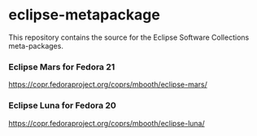 # eclipse-metapackage

This repository contains the source for the Eclipse Software Collections meta-packages.

### Eclipse Mars for Fedora 21

https://copr.fedoraproject.org/coprs/mbooth/eclipse-mars/

### Eclipse Luna for Fedora 20

https://copr.fedoraproject.org/coprs/mbooth/eclipse-luna/
